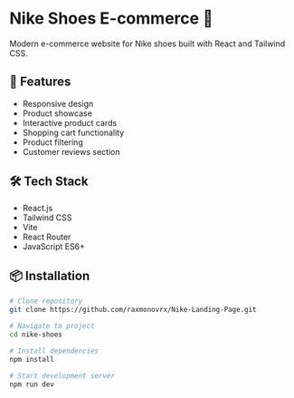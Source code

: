 # Nike Shoes E-commerce 👟

Modern e-commerce website for Nike shoes built with React and Tailwind CSS.

## 🚀 Features

- Responsive design
- Product showcase
- Interactive product cards
- Shopping cart functionality
- Product filtering
- Customer reviews section

## 🛠️ Tech Stack

- React.js
- Tailwind CSS
- Vite
- React Router
- JavaScript ES6+

## 📦 Installation

```bash
# Clone repository
git clone https://github.com/raxmonovrx/Nike-Landing-Page.git

# Navigate to project
cd nike-shoes

# Install dependencies
npm install

# Start development server
npm run dev
```
